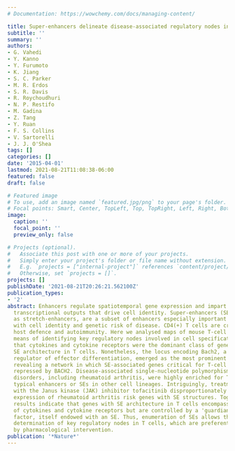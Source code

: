 ```yaml
---
# Documentation: https://wowchemy.com/docs/managing-content/

title: Super-enhancers delineate disease-associated regulatory nodes in T cells
subtitle: ''
summary: ''
authors:
- G. Vahedi
- Y. Kanno
- Y. Furumoto
- K. Jiang
- S. C. Parker
- M. R. Erdos
- S. R. Davis
- R. Roychoudhuri
- N. P. Restifo
- M. Gadina
- Z. Tang
- Y. Ruan
- F. S. Collins
- V. Sartorelli
- J. J. O'Shea
tags: []
categories: []
date: '2015-04-01'
lastmod: 2021-08-21T11:08:38-06:00
featured: false
draft: false

# Featured image
# To use, add an image named `featured.jpg/png` to your page's folder.
# Focal points: Smart, Center, TopLeft, Top, TopRight, Left, Right, BottomLeft, Bottom, BottomRight.
image:
  caption: ''
  focal_point: ''
  preview_only: false

# Projects (optional).
#   Associate this post with one or more of your projects.
#   Simply enter your project's folder or file name without extension.
#   E.g. `projects = ["internal-project"]` references `content/project/deep-learning/index.md`.
#   Otherwise, set `projects = []`.
projects: []
publishDate: '2021-08-21T20:26:21.562100Z'
publication_types:
- '2'
abstract: Enhancers regulate spatiotemporal gene expression and impart cell-specific
  transcriptional outputs that drive cell identity. Super-enhancers (SEs), also known
  as stretch-enhancers, are a subset of enhancers especially important for genes associated
  with cell identity and genetic risk of disease. CD4(+) T cells are critical for
  host defence and autoimmunity. Here we analysed maps of mouse T-cell SEs as a non-biased
  means of identifying key regulatory nodes involved in cell specification. We found
  that cytokines and cytokine receptors were the dominant class of genes exhibiting
  SE architecture in T cells. Nonetheless, the locus encoding Bach2, a key negative
  regulator of effector differentiation, emerged as the most prominent T-cell SE,
  revealing a network in which SE-associated genes critical for T-cell biology are
  repressed by BACH2. Disease-associated single-nucleotide polymorphisms for immune-mediated
  disorders, including rheumatoid arthritis, were highly enriched for T-cell SEs versus
  typical enhancers or SEs in other cell lineages. Intriguingly, treatment of T cells
  with the Janus kinase (JAK) inhibitor tofacitinib disproportionately altered the
  expression of rheumatoid arthritis risk genes with SE structures. Together, these
  results indicate that genes with SE architecture in T cells encompass a variety
  of cytokines and cytokine receptors but are controlled by a 'guardian' transcription
  factor, itself endowed with an SE. Thus, enumeration of SEs allows the unbiased
  determination of key regulatory nodes in T cells, which are preferentially modulated
  by pharmacological intervention.
publication: '*Nature*'
---
```

